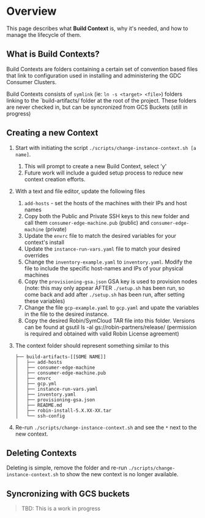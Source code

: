 # Overview

This page describes what **Build Context** is, why it's needed, and how to manage the lifecycle of them.

## What is Build Contexts?

Build Contexts are folders containing a certain set of convention based files that link to configuration used in installing and administering the GDC Consumer Clusters.

Build Contexts consists of `symlink` (ie: `ln -s <target> <file>`) folders linking to the `build-artifacts/ folder at the root of the project. These folders are never checked in, but can be syncronized from GCS Buckets (still in progress)

## Creating a new Context

1. Start with initiating the script `./scripts/change-instance-context.sh [a name]`.

    1. This will prompt to create a new Build Context, select 'y'
    1. Future work will include a guided setup process to reduce new context creation efforts.

1. With a text and file editor, update the following files

    1. `add-hosts` - set the hosts of the machines with their IPs and host names
    1. Copy both the Public and Private SSH keys to this new folder and call them `consumer-edge-machine.pub` (public) and `consumer-edge-machine` (private)
    1. Update the `envrc` file to match the desired variables for your context's install
    1. Update the `instance-run-vars.yaml` file to match your desired overrides
    1. Change the `inventory-example.yaml` to `inventory.yaml`. Modify the file to include the specific host-names and IPs of your physical machines
    1. Copy the `provisioning-gsa.json` GSA key is used to provision nodes (note: this may only appear AFTER `./setup.sh` has been run, so come back and add after `./setup.sh` has been run, after setting these variables)
    1. Change the file `gcp-example.yaml` to `gcp.yaml` and upate the variables in the file to the desired instance.
    1. Copy the desired Robin/SymCloud TAR file into this folder. Versions can be found at gsutil ls -al gs://robin-partners/release/ (permission is required and obtained with valid Robin License agreement)

1. The context folder should represent something similar to this

    ```shell
    ├── build-artifacts-[[SOME NAME]]
    │   ├── add-hosts
    │   ├── consumer-edge-machine
    │   ├── consumer-edge-machine.pub
    │   ├── envrc
    │   ├── gcp.yml
    │   ├── instance-run-vars.yaml
    │   ├── inventory.yaml
    │   ├── provisioning-gsa.json
    │   ├── README.md
    │   ├── robin-install-5.X.XX-XX.tar
    │   └── ssh-config
    ```
1. Re-run `./scripts/change-instance-context.sh` and see the `*` next to the new context.

## Deleting Contexts

Deleting is simple, remove the folder and re-run `./scripts/change-instance-context.sh` to show the new context is no longer available.

## Syncronizing with GCS buckets

> TBD: This is a work in progress
